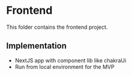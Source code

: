 # Frontend

This folder contains the frontend project.

## Implementation

* NextJS app with component lib like chakraUi
* Run from local environment for the MVP